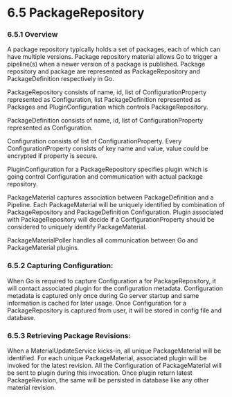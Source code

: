 # 6.5 PackageRepository

### 6.5.1 Overview
A package repository typically holds a set of packages, each of which can have multiple versions. Package repository material allows Go to trigger a pipeline(s) when a newer version of a
package is published. Package repository and package are represented as PackageRepository and PackageDefinition respectively in Go.

PackageRepository consists of name, id, list of ConfigurationProperty represented as Configuration, list PackageDefinition represented as Packages
and PluginConfiguration which controls PackageRepository.

PackageDefinition consists of name, id, list of ConfigurationProperty represented as Configuration.

Configuration consists of list of ConfigurationProperty. Every ConfigurationProperty  consists of key name and value, value could be encrypted if property is secure.

PluginConfiguration for a PackageRepository specifies plugin which is going control Configuration and communication with actual package repository.

PackageMaterial captures association between PackageDefinition and a Pipeline. Each PackageMaterial will be uniquely identified by combination of PackageRepository and
PackageDefinition Configuration. Plugin associated with PackageRepository will decide if a ConfigurationProperty should be considered to uniquely identify PackageMaterial.

PackageMaterialPoller handles all communication between Go and PackageMaterial plugins.


### <a name="package-configuration">6.5.2  Capturing Configuration:

When Go is required to capture Configuration a for PackageRepository, it will contact associated plugin for the configuration metadata. Configuration metadata is captured only once during Go
server startup and same information is cached for later usage. Once Configuration for a PackageRepository is captured from user, it will be stored in config file and database.

### <a name="package-revision">6.5.3  Retrieving Package Revisions:

When a MaterialUpdateService kicks-in, all unique PackageMaterial will be identified. For each unique PackageMaterial, associated plugin will be invoked for the latest revision. All the
Configuration of PackageMaterial will be sent to plugin during this invocation. Once plugin return latest PackageRevision, the same will be persisted in database like any other material revision.








